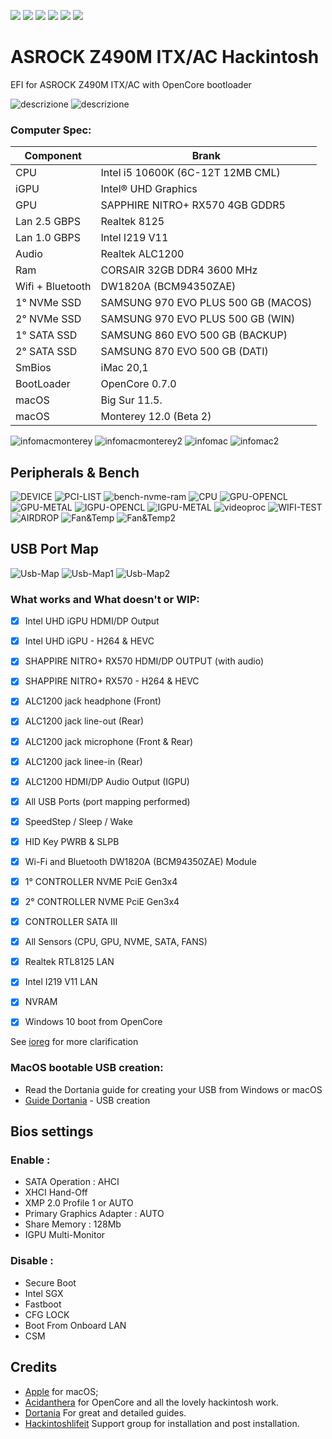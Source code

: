 [![](https://img.shields.io/badge/Gitter%20HL%20Community-Chat-informational?style=flat&logo=gitter&logoColor=white&color=ed1965)](https://gitter.im/Hackintosh-Life-IT/community)
[![](https://img.shields.io/badge/EFI-Release-informational?style=flat&logo=apple&logoColor=white&color=9debeb)](https://github.com/Lorys89/ASROCK_Z490M-ITX-AC/releases)
[![](https://img.shields.io/badge/Telegram-HackintoshLifeIT-informational?style=flat&logo=telegram&logoColor=white&color=5fb659)](https://t.me/HackintoshLife_it)
[![](https://img.shields.io/badge/Facebook-HackintoshLifeIT-informational?style=flat&logo=facebook&logoColor=white&color=3a4dc9)](https://www.facebook.com/hackintoshlife/)
[![](https://img.shields.io/badge/Instagram-HackintoshLifeIT-informational?style=flat&logo=instagram&logoColor=white&color=8a178a)](https://www.instagram.com/hackintoshlife.it_official/)
[![](https://img.shields.io/badge/PayPal-HackintoshLifeIT-informational?style=flat&logo=paypal&logoColor=white&color=00B2EE)](https://www.paypal.com/cgi-bin/webscr?cmd=_s-xclick&hosted_button_id=RWBVVWL8H9JC2&source=url)

# ASROCK Z490M ITX/AC Hackintosh

EFI for ASROCK Z490M ITX/AC with OpenCore bootloader

![descrizione](./Screenshot/mobo.png)
![descrizione](./Screenshot/pc.jpg)

### Computer Spec:

| Component        | Brank                              |
| ---------------- | ---------------------------------- |
| CPU              | Intel i5 10600K (6C-12T 12MB CML)  |
| iGPU             | Intel® UHD Graphics                |
| GPU              | SAPPHIRE NITRO+ RX570 4GB GDDR5    |
| Lan 2.5 GBPS     | Realtek 8125                       |
| Lan 1.0 GBPS     | Intel I219 V11                     |
| Audio            | Realtek ALC1200                    |
| Ram              | CORSAIR 32GB DDR4 3600 MHz         |
| Wifi + Bluetooth | DW1820A (BCM94350ZAE)              |
| 1° NVMe SSD      | SAMSUNG 970 EVO PLUS 500 GB (MACOS)|
| 2° NVMe SSD      | SAMSUNG 970 EVO PLUS 500 GB (WIN)  |
| 1° SATA SSD      | SAMSUNG 860 EVO 500 GB (BACKUP)    |
| 2° SATA SSD      | SAMSUNG 870 EVO 500 GB (DATI)      |
| SmBios           | iMac 20,1                          |
| BootLoader       | OpenCore 0.7.0                     |
| macOS            | Big Sur 11.5.                      |
| macOS            | Monterey 12.0 (Beta 2)             |


![infomacmonterey](./Screenshot/infomonterey-gpu.png)
![infomacmonterey2](./Screenshot/infomonterey-igpu.png)
![infomac](./Screenshot/GPU-INFOMAC.png)
![infomac2](./Screenshot/IGPU-INFOMAC.png)


## Peripherals & Bench

![DEVICE](./Screenshot/PERIPH.png)
![PCI-LIST](./Screenshot/PCI-LIST.png)
![bench-nvme-ram](./Screenshot/nvme-ram.png)
![CPU](./Screenshot/CPU-SCORE.png)
![GPU-OPENCL](./Screenshot/GPU-OPENCL.png)
![GPU-METAL](./Screenshot/GPU-METAL.png)
![IGPU-OPENCL](./Screenshot/IGPU-OPENCL.jpg)
![IGPU-METAL](./Screenshot/IGPU-METAL.jpg)
![videoproc](./Screenshot/VIDEOPROC.jpg)
![WIFI-TEST](./Screenshot/WIFI-SPEED.png)
![AIRDROP](./Screenshot/AIRDROP.png)
![Fan&Temp](./Screenshot/SENSOR.png)
![Fan&Temp2](./Screenshot/SENSOR2.png)


## USB Port Map

![Usb-Map](./Screenshot/USB-MAP.png)
![Usb-Map1](./Screenshot/USB-IO.png)
![Usb-Map2](./Screenshot/USB-INT.png)



### What works and What doesn't or WIP:

- [x] Intel UHD iGPU HDMI/DP Output
- [x] Intel UHD iGPU - H264 & HEVC
- [x] SHAPPIRE NITRO+ RX570 HDMI/DP OUTPUT (with audio) 
- [x] SHAPPIRE NITRO+ RX570 - H264 & HEVC
- [x] ALC1200 jack headphone (Front) 
- [x] ALC1200 jack line-out (Rear) 
- [x] ALC1200 jack microphone (Front & Rear)
- [x] ALC1200 jack linee-in (Rear) 
- [x] ALC1200 HDMI/DP Audio Output (IGPU)
- [x] All USB Ports (port mapping performed)
- [x] SpeedStep / Sleep / Wake
- [x] HID Key PWRB & SLPB 
- [x] Wi-Fi and Bluetooth DW1820A (BCM94350ZAE) Module
- [x] 1° CONTROLLER NVME PciE Gen3x4
- [x] 2° CONTROLLER NVME PciE Gen3x4
- [x] CONTROLLER SATA III
- [x] All Sensors (CPU, GPU, NVME, SATA, FANS)
- [x] Realtek RTL8125 LAN
- [x] Intel I219 V11 LAN
- [x] NVRAM
- [x] Windows 10 boot from OpenCore


See [ioreg](./iMac_20,1.ioreg) for more clarification

### MacOS bootable USB creation:
- Read the Dortania guide for creating your USB from Windows or macOS
- [Guide Dortania](https://dortania.github.io/OpenCore-Install-Guide/installer-guide/) - USB creation


## Bios settings
### Enable :
* SATA Operation : AHCI
* XHCI Hand-Off
* XMP 2.0 Profile 1 or AUTO
* Primary Graphics Adapter : AUTO
* Share Memory : 128Mb
* IGPU Multi-Monitor

### Disable : 
* Secure Boot
* Intel SGX
* Fastboot
* CFG LOCK
* Boot From Onboard LAN
* CSM

## Credits

- [Apple](https://apple.com) for macOS;
- [Acidanthera](https://github.com/acidanthera) for OpenCore and all the lovely hackintosh work.
- [Dortania](https://dortania.github.io/OpenCore-Install-Guide/config-laptop.plist/icelake.html) For great and detailed guides.
- [Hackintoshlifeit](https://github.com/Hackintoshlifeit) Support group for installation and post installation.
